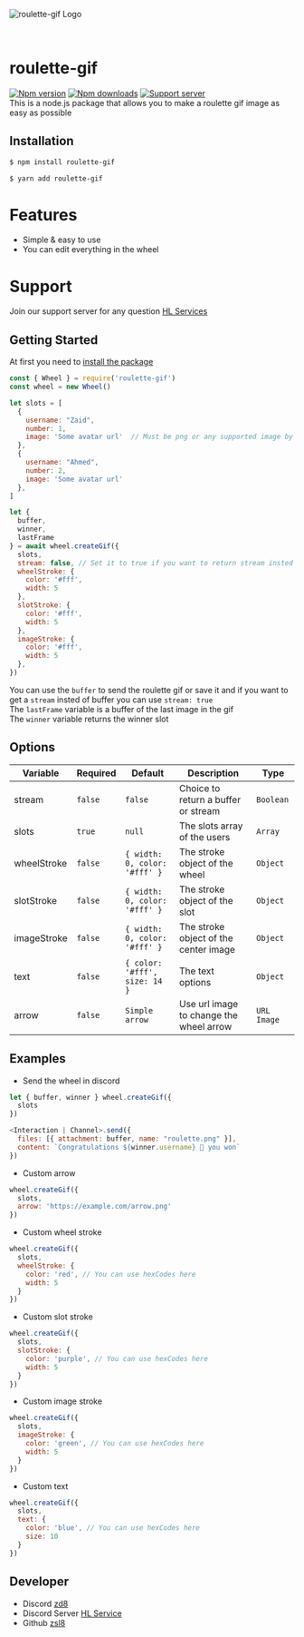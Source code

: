 ![roulette-gif Logo](https://cdn.discordapp.com/attachments/340778753523187722/1165802053247975504/image.png?ex=65482cc5&is=6535b7c5&hm=aab3c2bca3c68f9e0d5797873e6a4c304be5eaa6e0ff8f976af1054e7191c584&)

<br />

# roulette-gif
<a href="https://www.npmjs.com/package/roulette-gif"><img src="https://img.shields.io/npm/v/roulette-gif.svg" alt="Npm version" /></a>
<a href="https://www.npmjs.com/package/roulette-gif"><img src="https://img.shields.io/npm/dt/roulette-gif.svg?maxAge=3600" alt="Npm downloads" /></a>
<a href="https://discord.gg/hSCbm4TKv4"><img src="https://img.shields.io/static/v1?label=Support%20Server&message=HL%20Services&color=867FD4" alt="Support server" /></a>
<br />
This is a node.js package that allows you to make a roulette gif image as easy as possible

## Installation
```sh
$ npm install roulette-gif
```
```sh
$ yarn add roulette-gif
```

# Features

- Simple & easy to use 
- You can edit everything in the wheel

# Support

Join our support server for any question [HL Services](https://discord.gg/hSCbm4TKv4)

## Getting Started

At first you need to [install the package](#installation)

```js
const { Wheel } = require('roulette-gif')
const wheel = new Wheel()

let slots = [
  {
    username: "Zaid",
    number: 1,
    image: 'Some avatar url'  // Must be png or any supported image by canvas
  },
  {
    username: "Ahmed",
    number: 2,
    image: 'Some avatar url'
  },
]

let { 
  buffer, 
  winner, 
  lastFrame 
} = await wheel.createGif({
  slots,
  stream: false, // Set it to true if you want to return stream insted of buffer
  wheelStroke: {
    color: '#fff',
    width: 5
  },
  slotStroke: {
    color: '#fff',
    width: 5
  },
  imageStroke: {
    color: '#fff',
    width: 5
  },
})
```
You can use the `buffer` to send the roulette gif or save it and if you want to get a `stream` insted of buffer you can use `stream: true`<br />
The `lastFrame` variable is a buffer of the last image in the gif<br />
The `winner` variable returns the winner slot

## Options

| Variable | Required | Default | Description | Type |
| ------------- | ------------- | ------------- | ------------- | ------------- |
| stream | `false` | `false` | Choice to return a buffer or stream | `Boolean` |
| slots | `true` | `null` | The slots array of the users | `Array` |
| wheelStroke | `false` | `{ width: 0, color: '#fff' }` | The stroke object of the wheel | `Object` |
| slotStroke | `false` | `{ width: 0, color: '#fff' }` | The stroke object of the slot | `Object` |
| imageStroke | `false` | `{ width: 0, color: '#fff' }` | The stroke object of the center image | `Object` |
| text | `false` | `{ color: '#fff', size: 14 }` | The text options | `Object` |
| arrow | `false` | `Simple arrow` | Use url image to change the wheel arrow | `URL Image` |

## Examples

- Send the wheel in discord
```js
let { buffer, winner } wheel.createGif({ 
  slots
})

<Interaction | Channel>.send({ 
  files: [{ attachment: buffer, name: "roulette.png" }],
  content: `Congratulations ${winner.username} 🎉 you won`
})
```

- Custom arrow
```js
wheel.createGif({
  slots,
  arrow: 'https://example.com/arrow.png'
})
```

- Custom wheel stroke
```js
wheel.createGif({
  slots,
  wheelStroke: {
    color: 'red', // You can use hexCodes here
    width: 5
  }
})
```

- Custom slot stroke
```js
wheel.createGif({
  slots,
  slotStroke: {
    color: 'purple', // You can use hexCodes here
    width: 5
  }
})
```

- Custom image stroke
```js
wheel.createGif({
  slots,
  imageStroke: {
    color: 'green', // You can use hexCodes here
    width: 5
  }
})
```

- Custom text
```js
wheel.createGif({
  slots,
  text: {
    color: 'blue', // You can use hexCodes here
    size: 10
  }
})
```

## Developer
- Discord [zd8](https://discord.com/channels/@me/306656522438443009)
- Discord Server [HL Service](https://discord.gg/hSCbm4TKv4)
- Github [zsl8](https://github.com/Zsl8)